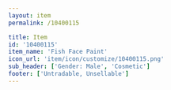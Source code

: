 ```yaml
---
layout: item
permalink: /10400115

title: Item
id: '10400115'
item_name: 'Fish Face Paint'
icon_url: 'item/icon/customize/10400115.png'
sub_header: ['Gender: Male', 'Cosmetic']
footer: ['Untradable, Unsellable']
---
```

